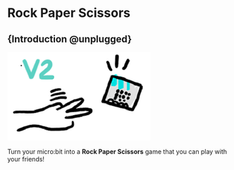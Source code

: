 # Rock Paper Scissors

## {Introduction @unplugged}

![Cartoon of the Rock Paper Scissors game](static/test1.png)

Turn your micro:bit into a **Rock Paper Scissors** game that you can play with your friends!
